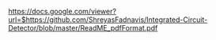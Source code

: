 https://docs.google.com/viewer?url=$https://github.com/ShreyasFadnavis/Integrated-Circuit-Detector/blob/master/ReadME_pdfFormat.pdf

